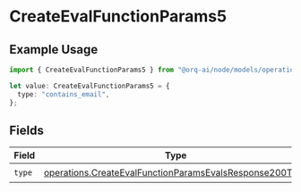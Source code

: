 # CreateEvalFunctionParams5

## Example Usage

```typescript
import { CreateEvalFunctionParams5 } from "@orq-ai/node/models/operations";

let value: CreateEvalFunctionParams5 = {
  type: "contains_email",
};
```

## Fields

| Field                                                                                                                              | Type                                                                                                                               | Required                                                                                                                           | Description                                                                                                                        |
| ---------------------------------------------------------------------------------------------------------------------------------- | ---------------------------------------------------------------------------------------------------------------------------------- | ---------------------------------------------------------------------------------------------------------------------------------- | ---------------------------------------------------------------------------------------------------------------------------------- |
| `type`                                                                                                                             | [operations.CreateEvalFunctionParamsEvalsResponse200Type](../../models/operations/createevalfunctionparamsevalsresponse200type.md) | :heavy_check_mark:                                                                                                                 | N/A                                                                                                                                |